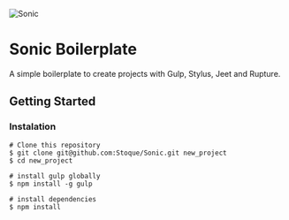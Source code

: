 ![Sonic](http://orig12.deviantart.net/0fb0/f/2013/221/b/7/classic_sonic_run_by_vicenticotd-d6hd44u.gif)

# Sonic Boilerplate

A simple boilerplate to create projects with Gulp, Stylus, Jeet and Rupture.

## Getting Started

### Instalation

```
# Clone this repository
$ git clone git@github.com:Stoque/Sonic.git new_project
$ cd new_project

# install gulp globally
$ npm install -g gulp

# install dependencies
$ npm install
```


